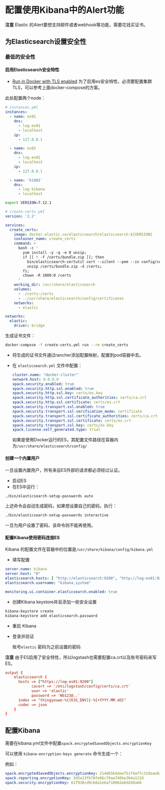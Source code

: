 # 配置使用Kibana中的Alert功能

**注意** Elastic 的Alert要想支持邮件或者webhook等功能，需要花钱买证书。

## 为Elasticsearch设置安全性

### 最低的安全性

#### 启用Elasticsearch安全特性

- [Run in Docker with TLS enabled](https://www.elastic.co/guide/en/elastic-stack-get-started/7.13/get-started-docker.html#get-started-docker-tls)
为了启用es安全特性，必须要配置集群TLS，可以参考上面docker-compose的方案。

此处配置两个node：
```yml
# instances.yml
instances:
  - name: es01
    dns:
      - log-es01
      - localhost
    ip:
      - 127.0.0.1

  - name: es02
    dns:
      - log-es02
      - localhost
    ip:
      - 127.0.0.1

  - name: 'kib01'
    dns:
      - log-kibana
      - localhost
```
```sh
export VERSION=7.12.1
```
```yml
# create-certs.yml
version: '2.2'

services:
  create_certs:
    image: docker.elastic.co/elasticsearch/elasticsearch:${VERSION}
    container_name: create_certs
    command: >
      bash -c '
        yum install -y -q -e 0 unzip;
        if [[ ! -f /certs/bundle.zip ]]; then
          bin/elasticsearch-certutil cert --silent --pem --in config/certificates/instances.yml -out /certs/bundle.zip;
          unzip /certs/bundle.zip -d /certs;
        fi;
        chown -R 1000:0 /certs
      '
    working_dir: /usr/share/elasticsearch
    volumes:
      - ./certs:/certs
      - .:/usr/share/elasticsearch/config/certificates
    networks:
      - elastic

networks:
  elastic:
    driver: bridge
```

生成证书文件：
```sh
docker-compose -f create-certs.yml run --rm create_certs
```

- 将生成的证书文件通过rancher添加配置映射，配置到pod容器中去。

- 在 `elasticsearch.yml` 文件中配置：

  ```yml
  cluster.name: "docker-cluster"
  network.host: 0.0.0.0
  xpack.security.enabled: true
  xpack.security.http.ssl.enabled: true 
  xpack.security.http.ssl.key: certs/es.key
  xpack.security.http.ssl.certificate_authorities: certs/ca.crt
  xpack.security.http.ssl.certificate: certs/es.crt
  xpack.security.transport.ssl.enabled: true
  xpack.security.transport.ssl.verification_mode: certificate 
  xpack.security.transport.ssl.certificate_authorities: certs/ca.crt
  xpack.security.transport.ssl.certificate: certs/es.crt
  xpack.security.transport.ssl.key: certs/es.key
  xpack.license.self_generated.type: trial 
  ```

  如果是使用Docker运行的ES，其配置文件路径在容器内为`/usr/share/elasticsearch/config/`

#### 创建一个内置用户

一旦设置内置用户，所有来自ES外部的请求都必须经过认证。
- 启动ES
- 在ES中运行：

```sh
./bin/elasticsearch-setup-passwords auto
```

上述命令会自动生成密码，如果想设置自己的密码，执行：
```sh
./bin/elasticsearch-setup-passwords interactive
```
一旦为用户设置了密码，该命令则不能再使用。


#### 配置Kibana使用密码连接ES

Kibana 的配置文件在容器中的位置是`/usr/share/kibana/config/kibana.yml`

- 填写配置

```yml
server.name: kibana
server.host: "0"
elasticsearch.hosts: [ "http://elasticsearch:9200", "http://log-es01:9200" ]
elasticsearch.username: "kibana_system"

monitoring.ui.container.elasticsearch.enabled: true
```

- 创建Kibana keystore并且添加一些安全设置

```sh
kibana-keystore create
kibana-keystore add elasticsearch.password
```

- 重启 Kibana
- 登录并验证

  账号`elastic`
  密码为之前设置的密码

**注意** 由于ES启用了安全特性，所以logstash也需要配置ca.crt以及账号密码来写ES。

```conf
output {
    elasticsearch {
      hosts => ["https://log-es01:9200"]
			cacert => '/etc/logstash/config/certs/ca.crt'
			user => 'elastic'
			password => 'Wb123@..'
      index => "thingyouwe-%{[K3S_ENV]}-%{+YYYY.MM.dd}"
      codec => json
    }
}
```

## 配置Kibana

需要在kibana.yml文件中配置`xpack.encryptedSavedObjects.encryptionKey`

可以使用 `kibana-encryption-keys generate` 命令生成一个：

例如：
```yml
xpack.encryptedSavedObjects.encryptionKey: 214db5b4dee751f4affc319aae821d6e
xpack.reporting.encryptionKey: 3d5a13fb78fe66c70aa746be264a112d
xpack.security.encryptionKey: 61f938cd9cb8a1e6af1066da8dd30a68
```
